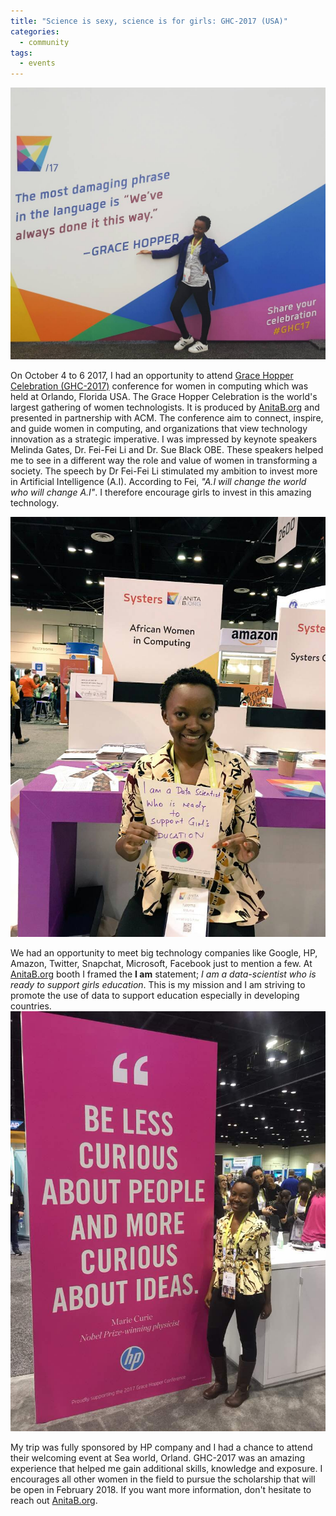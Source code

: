 ```yaml
---
title: "Science is sexy, science is for girls: GHC-2017 (USA)"
categories:
  - community
tags:
  - events
---
```

<img src="/assets/images/ghc/ghc-2.jpeg"  alt="">

On October 4 to 6 2017, I had an opportunity to attend  [Grace Hopper Celebration (GHC-2017)](https://ghc.anitab.org/calendar/2017-grace-hopper-celebration-women-computing/) conference for women in computing which was held at Orlando, Florida USA. The Grace Hopper Celebration is the world's largest gathering of women technologists. It is produced by [AnitaB.org](https://anitab.org/) and presented in partnership with ACM. The conference aim to connect, inspire, and guide women in computing, and organizations that view technology innovation as a strategic imperative. I was impressed by keynote speakers Melinda Gates, Dr. Fei-Fei Li and Dr. Sue Black OBE. These speakers helped me to see in a different way the role and value of women in transforming a society. The speech by Dr Fei-Fei Li stimulated my ambition to invest more in Artificial Intelligence (A.I). According to Fei, *"A.I will change the world who will change A.I"*. I therefore encourage girls to invest in this amazing technology.

<img src="/assets/images/ghc/ghc-1.jpeg"  alt="">

We had an opportunity to meet big technology companies like Google, HP, Amazon, Twitter, Snapchat, Microsoft, Facebook just to mention a few. At [AnitaB.org](https://anitab.org/) booth I framed the  **I am** statement; *I am a data-scientist who is ready to support girls education*. This is my mission and I am striving to promote the use of data to support education especially in developing countries.
<img src="/assets/images/ghc/ghc-3.jpeg"  alt="">

My trip was fully sponsored by HP company and I had a chance to attend their welcoming event at Sea world, Orland. GHC-2017 was an amazing experience that helped me gain additional skills, knowledge and exposure. I encourages all other women in the field to pursue the scholarship that will be open in February 2018. If you want more information, don't hesitate  to reach out [AnitaB.org](https://anitab.org/).

